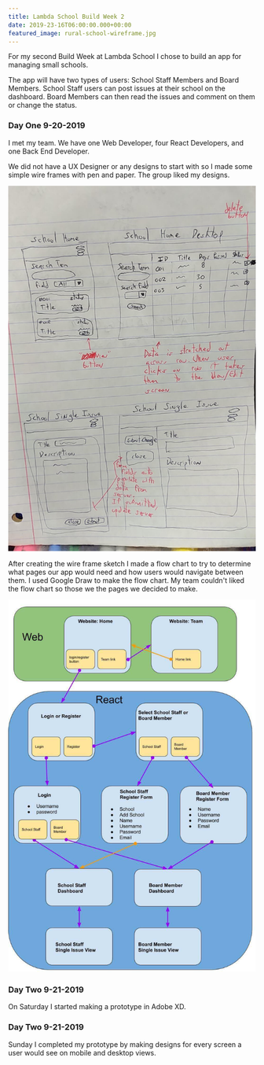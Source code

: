 ```yaml
---
title: Lambda School Build Week 2
date: 2019-23-16T06:00:00.000+00:00
featured_image: rural-school-wireframe.jpg
---
```


For my second Build Week at Lambda School I chose to build an app for managing small schools.  

The app will have two types of users: School Staff Members and Board Members. School Staff users can post issues at their school on the dashboard. Board Members can then read the issues and comment on them or change the status.

### Day One 9-20-2019  

I met my team. We have one Web Developer, four React Developers, and one Back End Developer.  

We did not have a UX Designer or any designs to start with so I made some simple wire frames with pen and paper. The group liked my designs.

![Sketch of a web site](rural-school-wireframe.jpg)

After creating the wire frame sketch I made  a flow chart  to try to determine what pages our app would need and how users would navigate between them. I used Google Draw to make the flow chart. My team couldn't liked the flow chart so those we the pages we decided to make.  

![Flow chart describing web application](rural-school-flowchart-01.jpg)

### Day Two 9-21-2019  

On Saturday I started making a prototype in Adobe XD.  

### Day Two 9-21-2019  

Sunday I completed my prototype by making designs for every screen a user would see on mobile and desktop views.
